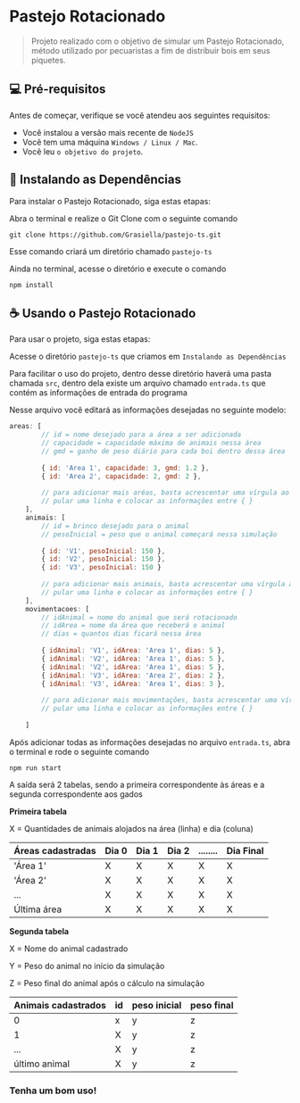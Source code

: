 # Pastejo Rotacionado

<!---Esses são exemplos. Veja https://shields.io para outras pessoas ou para personalizar este conjunto de escudos. Você pode querer incluir dependências, status do projeto e informações de licença aqui--->

> Projeto realizado com o objetivo de simular um Pastejo Rotacionado, método utilizado por pecuaristas a fim de distribuir bois em seus piquetes.

## 💻 Pré-requisitos

Antes de começar, verifique se você atendeu aos seguintes requisitos:
<!---Estes são apenas requisitos de exemplo. Adicionar, duplicar ou remover conforme necessário--->
* Você instalou a versão mais recente de `NodeJS`
* Você tem uma máquina `Windows / Linux / Mac`.
* Você leu `o objetivo do projeto`.

## 🚀 Instalando as Dependências

Para instalar o Pastejo Rotacionado, siga estas etapas:

Abra o terminal e realize o Git Clone com o seguinte comando
```
git clone https://github.com/Grasiella/pastejo-ts.git
```
Esse comando criará um diretório chamado `pastejo-ts`

Ainda no terminal, acesse o diretório e execute o comando
```
npm install
```

## ☕ Usando o Pastejo Rotacionado

Para usar o projeto, siga estas etapas:

Acesse o diretório `pastejo-ts` que criamos em `Instalando as Dependências`

Para facilitar o uso do projeto, dentro desse diretório haverá uma pasta chamada `src`,
dentro dela existe um arquivo chamado `entrada.ts` que contém as informações de entrada do programa

Nesse arquivo você editará as informações desejadas no seguinte modelo:

```js
areas: [
        // id = nome desejado para a área a ser adicionada
        // capacidade = capacidade máxima de animais nessa área
        // gmd = ganho de peso diário para cada boi dentro dessa área
        
        { id: 'Area 1', capacidade: 3, gmd: 1.2 },
        { id: 'Area 2', capacidade: 2, gmd: 2 },
        
        // para adicionar mais aréas, basta acrescentar uma vírgula ao final da última área adicionada,
        // pular uma linha e colocar as informações entre { }
    ],
    animais: [
        // id = brinco desejado para o animal
        // pesoInicial = peso que o animal começará nessa simulação
        
        { id: 'V1', pesoInicial: 150 },
        { id: 'V2', pesoInicial: 150 },
        { id: 'V3', pesoInicial: 150 }
        
        // para adicionar mais animais, basta acrescentar uma vírgula ao final do último animal adicionado,
        // pular uma linha e colocar as informações entre { }
    ],
    movimentacoes: [
        // idAnimal = nome do animal que será rotacionado
        // idArea = nome da área que receberá o animal
        // dias = quantos dias ficará nessa área
        
        { idAnimal: 'V1', idArea: 'Area 1', dias: 5 },
        { idAnimal: 'V2', idArea: 'Area 1', dias: 5 },
        { idAnimal: 'V2', idArea: 'Area 1', dias: 5 },
        { idAnimal: 'V3', idArea: 'Area 2', dias: 2 },
        { idAnimal: 'V3', idArea: 'Area 1', dias: 3 },
    
        // para adicionar mais movimentações, basta acrescentar uma vírgula ao final da última movimentação realizada,
        // pular uma linha e colocar as informações entre { }    
        
    ]
```

Após adicionar todas as informações desejadas no arquivo `entrada.ts`, abra o terminal e rode o seguinte comando

```
npm run start
```

A saída será 2 tabelas, sendo a primeira correspondente às áreas e a segunda correspondente aos gados

**Primeira tabela**

X = Quantidades de animais alojados na área (linha) e dia (coluna)

| Áreas cadastradas   |    Dia 0    |    Dia 1    |    Dia 2    |  ........   |   Dia Final |
| ------------------- | ------------| ------------| ------------|-------------|-------------|
|  'Área 1'           |     X       |     X       |     X       |     X       |     X       |
|  'Área 2'           |     X       |     X       |     X       |     X       |     X       |
|    ...              |     X       |     X       |     X       |     X       |     X       |
|   Última área       |     X       |     X       |     X       |     X       |     X       |


**Segunda tabela**

X = Nome do animal cadastrado

Y = Peso do animal no início da simulação

Z = Peso final do animal após o cálculo na simulação

| Animais cadastrados |    id       |  peso inicial | peso final   |
| ------------------- | ------------|---------------| -------------|
|  0                  |    x        |     y         |     z        |
|  1                  |     X       |     y         |     z        |
|    ...              |     X       |     y         |     z        |
|   último animal     |     X       |     y         |     z        |


<h3>Tenha um bom uso!<h3>


